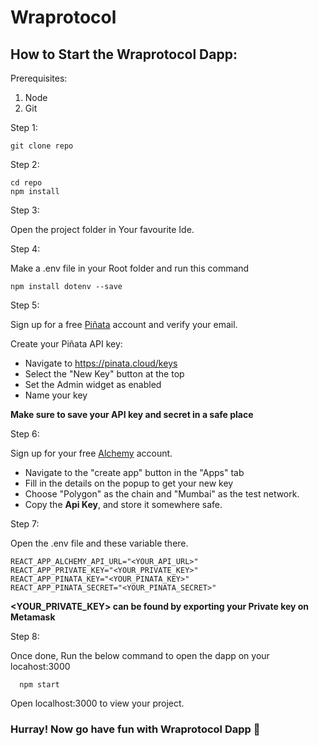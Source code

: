 
# Wraprotocol

## How to Start the Wraprotocol Dapp:

Prerequisites:

1. Node 
3. Git

Step 1:

```shell
git clone repo
```

Step 2:

```shell
cd repo
npm install
```

Step 3:

Open the project folder in Your favourite Ide.

Step 4:

Make a .env file in your Root folder and run this command

```shell
npm install dotenv --save
```

Step 5:

Sign up for a free [Piñata](https://pinata.cloud/signup) account and verify your email.

Create your Piñata API key:
- Navigate to https://pinata.cloud/keys
- Select the "New Key" button at the top
- Set the Admin widget as enabled
- Name your key

<b> Make sure to save your API key and secret in a safe place</b>

Step 6:

Sign up for your free [Alchemy](https://dashboard.alchemyapi.io/signup/?a=dabb74c129) account.

- Navigate to the "create app" button in the "Apps" tab
- Fill in the details on the popup to get your new key
- Choose "Polygon" as the chain and "Mumbai" as the test network.
- Copy the <b>Api Key</b>, and store it somewhere safe.

Step 7:

Open the .env file and these variable there.

```shell
REACT_APP_ALCHEMY_API_URL="<YOUR_API_URL>"
REACT_APP_PRIVATE_KEY="<YOUR_PRIVATE_KEY>"
REACT_APP_PINATA_KEY="<YOUR_PINATA_KEY>"
REACT_APP_PINATA_SECRET="<YOUR_PINATA_SECRET>"
```

<b> <YOUR_PRIVATE_KEY> can be found by exporting your Private key on Metamask </b>

Step 8: 

Once done, Run the below command to open the dapp on your locahost:3000
  
```shell
  npm start
```

Open localhost:3000 to view your project.
 
### Hurray! Now go have fun with Wraprotocol Dapp 🥳
  
  
  
  
